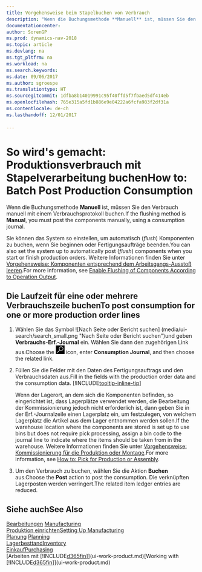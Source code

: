 ```yaml
---
title: Vorgehensweise beim Stapelbuchen von Verbrauch
description: "Wenn die Buchungsmethode **Manuell** ist, müssen Sie den Verbrauch manuell mit einem Verbrauchsprotokoll buchen."
documentationcenter: 
author: SorenGP
ms.prod: dynamics-nav-2018
ms.topic: article
ms.devlang: na
ms.tgt_pltfrm: na
ms.workload: na
ms.search.keywords: 
ms.date: 09/06/2017
ms.author: sgroespe
ms.translationtype: HT
ms.sourcegitcommit: 1dfba8b14019991c95f40ffd5f7fbaed5df414eb
ms.openlocfilehash: 765e315a5fd1b886e9e04222a6fcfa983f2df31a
ms.contentlocale: de-ch
ms.lasthandoff: 12/01/2017

---
```

# <a name="how-to-batch-post-production-consumption"></a><span data-ttu-id="499e8-103">So wird's gemacht: Produktionsverbrauch mit Stapelverarbeitung buchen</span><span class="sxs-lookup"><span data-stu-id="499e8-103">How to: Batch Post Production Consumption</span></span>
<span data-ttu-id="499e8-104">Wenn die Buchungsmethode **Manuell** ist, müssen Sie den Verbrauch manuell mit einem Verbrauchsprotokoll buchen.</span><span class="sxs-lookup"><span data-stu-id="499e8-104">If the flushing method is **Manual**, you must post the components manually, using a consumption journal.</span></span>

<span data-ttu-id="499e8-105">Sie können das System so einstellen, um automatisch (*flush*) Komponenten zu buchen, wenn Sie beginnen oder Fertigungsaufträge beenden.</span><span class="sxs-lookup"><span data-stu-id="499e8-105">You can also set the system up to automatically post (*flush*) components when you start or finish production orders.</span></span> <span data-ttu-id="499e8-106">Weitere Informationen finden Sie unter [Vorgehensweise: Komponenten entsprechend dem Arbeitsgangs-Ausstoß leeren](production-how-to-flush-components-according-to-operation-output.md).</span><span class="sxs-lookup"><span data-stu-id="499e8-106">For more information, see [Enable Flushing of Components According to Operation Output](production-how-to-flush-components-according-to-operation-output.md).</span></span>

## <a name="to-post-consumption-for-one-or-more-production-order-lines"></a><span data-ttu-id="499e8-107">Die Laufzeit für eine oder mehrere Verbrauchszeile buchen</span><span class="sxs-lookup"><span data-stu-id="499e8-107">To post consumption for one or more production order lines</span></span>  
1.  <span data-ttu-id="499e8-108">Wählen Sie das Symbol ![Nach Seite oder Bericht suchen] (media/ui-search/search_small.png "Nach Seite oder Bericht suchen")und geben **Verbrauchs-Erf.-Journal** ein. Wählen Sie dann den zugehörigen Link aus.</span><span class="sxs-lookup"><span data-stu-id="499e8-108">Choose the ![Search for Page or Report](media/ui-search/search_small.png "Search for Page or Report icon") icon, enter **Consumption Journal**, and then choose the related link.</span></span>  
2.  <span data-ttu-id="499e8-109">Füllen Sie die Felder mit den Daten des Fertigungsauftrags und den Verbrauchsdaten aus.</span><span class="sxs-lookup"><span data-stu-id="499e8-109">Fill in the fields with the production order data and the consumption data.</span></span> [!INCLUDE[tooltip-inline-tip](includes/tooltip-inline-tip_md.md)]  

    <span data-ttu-id="499e8-110">Wenn der Lagerort, an dem sich die Komponenten befinden, so eingerichtet ist, dass Lagerplätze verwendet werden, die Bearbeitung der Kommissionierung jedoch nicht erforderlich ist, dann geben Sie in der Erf.-Journalzeile einen Lagerplatz ein, um festzulegen, von welchem Lagerplatz die Artikel aus dem Lager entnommen werden sollen.</span><span class="sxs-lookup"><span data-stu-id="499e8-110">If the warehouse location where the components are stored is set up to use bins but does not require pick processing, assign a bin code to the journal line to indicate where the items should be taken from in the warehouse.</span></span> <span data-ttu-id="499e8-111">Weitere Informationen finden Sie unter [Vorgehensweise: Kommissionierung für die Produktion oder Montage](warehouse-how-to-pick-for-production.md).</span><span class="sxs-lookup"><span data-stu-id="499e8-111">For more information, see [How to: Pick for Production or Assembly](warehouse-how-to-pick-for-production.md).</span></span>  
3.  <span data-ttu-id="499e8-112">Um den Verbrauch zu buchen, wählen Sie die Aktion **Buchen** aus.</span><span class="sxs-lookup"><span data-stu-id="499e8-112">Choose the **Post** action to post the consumption.</span></span> <span data-ttu-id="499e8-113">Die verknüpften Lagerposten werden verringert.</span><span class="sxs-lookup"><span data-stu-id="499e8-113">The related item ledger entries are reduced.</span></span>

## <a name="see-also"></a><span data-ttu-id="499e8-114">Siehe auch</span><span class="sxs-lookup"><span data-stu-id="499e8-114">See Also</span></span>  
<span data-ttu-id="499e8-115">[Bearbeitungen](production-manage-manufacturing.md)  </span><span class="sxs-lookup"><span data-stu-id="499e8-115">[Manufacturing](production-manage-manufacturing.md)  </span></span>  
[<span data-ttu-id="499e8-116">Produktion einrichten</span><span class="sxs-lookup"><span data-stu-id="499e8-116">Setting Up Manufacturing</span></span>](production-configure-production-processes.md)  
<span data-ttu-id="499e8-117">[Planung](production-planning.md)    </span><span class="sxs-lookup"><span data-stu-id="499e8-117">[Planning](production-planning.md)    </span></span>  
[<span data-ttu-id="499e8-118">Lagerbesttand</span><span class="sxs-lookup"><span data-stu-id="499e8-118">Inventory</span></span>](inventory-manage-inventory.md)  
[<span data-ttu-id="499e8-119">Einkauf</span><span class="sxs-lookup"><span data-stu-id="499e8-119">Purchasing</span></span>](purchasing-manage-purchasing.md)  
<span data-ttu-id="499e8-120">[Arbeiten mit [!INCLUDE[d365fin](includes/d365fin_md.md)]](ui-work-product.md)</span><span class="sxs-lookup"><span data-stu-id="499e8-120">[Working with [!INCLUDE[d365fin](includes/d365fin_md.md)]](ui-work-product.md)</span></span>

